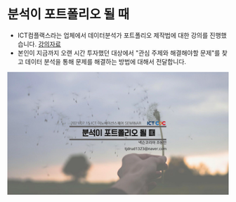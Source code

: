 # 분석이 포트폴리오 될 때
* ICT컴플랙스라는 업체에서 데이터분석가 포트폴리오 제작법에 대한 강의를 진행했습니다. [강의자료](https://present.do/documents/637a2bd83e3ad95cc8311413)
* 본인이 지금까지 오랜 시간 투자했던 대상에서 "관심 주제와 해결해야할 문제"를 찾고 데이터 분석을 통해 문제를 해결하는 방법에 대해서 전달합니다.

![분석가포트폴리오](./img/cover.png)
